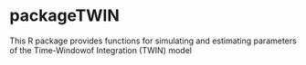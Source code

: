 # packageTWIN
This R package provides functions for simulating and estimating parameters of the Time-Windowof Integration (TWIN) model
